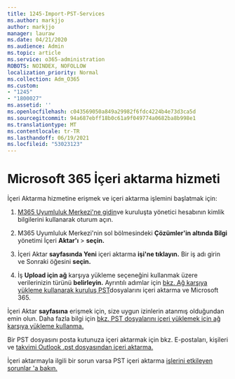 ```yaml
---
title: 1245-Import-PST-Services
ms.author: markjjo
author: markjjo
manager: lauraw
ms.date: 04/21/2020
ms.audience: Admin
ms.topic: article
ms.service: o365-administration
ROBOTS: NOINDEX, NOFOLLOW
localization_priority: Normal
ms.collection: Adm_O365
ms.custom:
- "1245"
- "1800027"
ms.assetid: ''
ms.openlocfilehash: c043569050a849a29982f6fdc4224b4e73d3ca5d
ms.sourcegitcommit: 94a687ebff18b0c61a9f049774a0682ba8b998e1
ms.translationtype: MT
ms.contentlocale: tr-TR
ms.lasthandoff: 06/19/2021
ms.locfileid: "53023123"
---
```

# <a name="microsoft-365-import-service"></a>Microsoft 365 İçeri aktarma hizmeti

İçeri Aktarma hizmetine erişmek ve içeri aktarma işlemini başlatmak için:

1. [M365 Uyumluluk Merkezi'ne gidin](https://compliance.microsoft.com/)ve kuruluşta yönetici hesabının kimlik bilgilerini kullanarak oturum açın.

1. M365 Uyumluluk Merkezi'nin sol bölmesindeki **Çözümler'in altında Bilgi** yönetimi İçeri **Aktar'ı**  >  **seçin.**

1. İçeri Aktar **sayfasında Yeni** içeri aktarma **işi'ne tıklayın.** Bir iş adı girin ve Sonraki öğesini **seçin.**

1. İş **Upload için ağ** karşıya yükleme seçeneğini kullanmak üzere verilerinizin türünü **belirleyin.** Ayrıntılı adımlar için [bkz. Ağ karşıya yükleme kullanarak kuruluş PST](/compliance/use-network-upload-to-import-pst-files)dosyalarını içeri aktarma ve Microsoft 365.

İçeri Aktar **sayfasına** erişmek için, size uygun izinlerin atanmış olduğundan emin olun. Daha fazla bilgi için [bkz. PST dosyalarını içeri yüklemek için ağ karşıya yükleme kullanma.](/microsoft-365/compliance/importing-pst-files-to-office-365#using-network-upload-to-import-pst-files)

Bir PST dosyasını posta kutunuza içeri aktarmak için bkz. E-postaları, kişileri ve [takvimi Outlook .pst dosyasından içeri aktarma.](https://support.office.com/article/import-email-contacts-and-calendar-from-an-outlook-pst-file-431a8e9a-f99f-4d5f-ae48-ded54b3440ac)

İçeri aktarmayla ilgili bir sorun varsa PST içeri aktarma [işlerini etkileyen sorunlar 'a bakın.](/office365/troubleshoot/pst-import-service/issues-with-pst-import-job)

